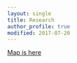 ```yaml
---
layout: single
title: Research
author_profile: true
modified: 2017-07-20
---
```


[Map is here](/research/obesity_map.html/)
